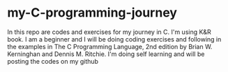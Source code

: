 # my-C-programming-journey
In this repo are codes and exercises for my journey in C. I'm using K&amp;R book.
I am a beginner and I will be doing coding exercises and following in the examples in
The C Programming Language, 2nd edition by Brian W. Kerninghan and Dennis M. Ritchie.
I'm doing self learning and will be posting the codes on my github
